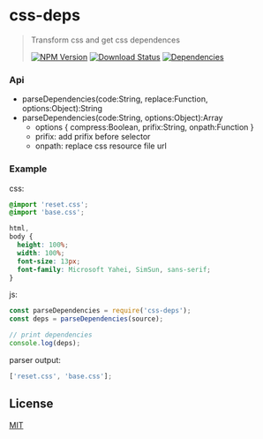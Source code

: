 # css-deps

> Transform css and get css dependences
>
> [![NPM Version][npm-image]][npm-url]
> [![Download Status][download-image]][npm-url]
> [![Dependencies][david-image]][david-url]

### Api

* parseDependencies(code:String, replace:Function, options:Object):String
* parseDependencies(code:String, options:Object):Array
  * options { compress:Boolean, prifix:String, onpath:Function }
  * prifix: add prifix before selector
  * onpath: replace css resource file url

### Example

css:

```css
@import 'reset.css';
@import 'base.css';

html,
body {
  height: 100%;
  width: 100%;
  font-size: 13px;
  font-family: Microsoft Yahei, SimSun, sans-serif;
}
```

js:

```js
const parseDependencies = require('css-deps');
const deps = parseDependencies(source);

// print dependencies
console.log(deps);
```

parser output:

```js
['reset.css', 'base.css'];
```

## License

[MIT](LICENSE)

[npm-image]: http://img.shields.io/npm/v/css-deps.svg?style=flat-square
[npm-url]: https://www.npmjs.org/package/css-deps
[download-image]: http://img.shields.io/npm/dm/css-deps.svg?style=flat-square
[david-image]: http://img.shields.io/david/nuintun/css-deps.svg?style=flat-square
[david-url]: https://david-dm.org/nuintun/css-deps
